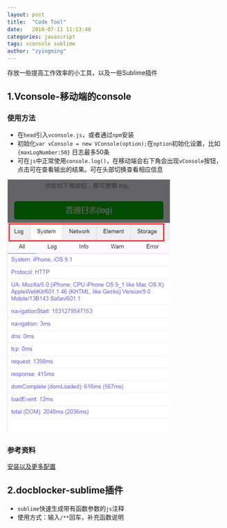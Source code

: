 ```yaml
---
layout: post
title:  "Code Tool"
date:   2018-07-11 11:13:40
categories: javascript
tags: vconsole sublime
author: "zyingming"
---
```

存放一些提高工作效率的小工具，以及一些Sublime插件

## 1.Vconsole-移动端的console
### 使用方法
- 在`head`引入`vconsole.js`，或者通过`npm`安装
- 初始化`var vConsole = new VConsole(option);`在`option`初始化设置，比如`{maxLogNumber:50}` 日志最多50条
- 可在`js`中正常使用`console.log()`，在移动端会右下角会出现`vConsole`按钮，点击可在查看输出的结果。可在头部切换查看相应信息

![vconsole](/assets/images/pictures/2018-07-11-code-tool/vconsole.png)

### 参考资料
[安装以及更多配置](hhttps://www.npmjs.com/package/vconsole)

## 2.docblocker-sublime插件
- `sublime`快速生成带有函数参数的`js`注释
- 使用方式：输入`/**`回车，补充函数说明




